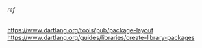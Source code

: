 

###### ref

https://www.dartlang.org/tools/pub/package-layout
https://www.dartlang.org/guides/libraries/create-library-packages
